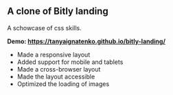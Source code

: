 ## A clone of Bitly landing

A schowcase of css skills.

**Demo: https://tanyaignatenko.github.io/bitly-landing/**

- Made a responsive layout 
- Added support for mobile and tablets
- Made a cross-browser layout 
- Made the layout accessible
- Optimized the loading of images
